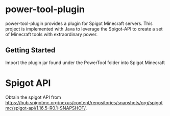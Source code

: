 # power-tool-plugin
power-tool-plugin provides a plugin for Spigot Minecraft servers. This project is implemented with Java to leverage the Spigot-API to create a set of Minecraft tools with extraordinary power.

## Getting Started
Import the plugin jar found under the PowerTool folder into Spigot Minecraft

# Spigot API
Obtain the spigot API from https://hub.spigotmc.org/nexus/content/repositories/snapshots/org/spigotmc/spigot-api/1.16.5-R0.1-SNAPSHOT/.
